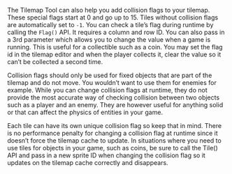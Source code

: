 The Tilemap Tool can also help you add collision flags to your tilemap. These special flags start at 0 and go up to 15. Tiles without collision flags are automatically set to `-1`. You can check a tile’s flag during runtime by calling the `Flag()` API. It requires a column and row ID. You can also pass in a 3rd parameter which allows you to change the value when a game is running. This is useful for a collectible such as a coin. You may set the flag id in the tilemap editor and when the player collects it, clear the value so it can’t be collected a second time.

Collision flags should only be used for fixed objects that are part of the tilemap and do not move. You wouldn’t want to use them for enemies for example. While you can change collision flags at runtime, they do not provide the most accurate way of checking collision between two objects such as a player and an enemy. They are however useful for anything solid or that can affect the physics of entities in your game.

Each tile can have its own unique collision flag so keep that in mind. There is no performance penalty for changing a collision flag at runtime since it doesn’t force the tilemap cache to update. In situations where you need to use tiles for objects in your game, such as coins, be sure to call the Tile() API and pass in a new sprite ID when changing the collision flag so it updates on the tilemap cache correctly and disappears.

